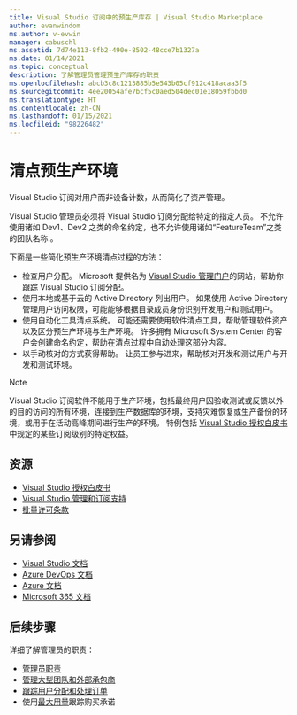 ```yaml
---
title: Visual Studio 订阅中的预生产库存 | Visual Studio Marketplace
author: evanwindom
ms.author: v-evwin
manager: cabuschl
ms.assetid: 7d74e113-8fb2-490e-8502-48cce7b1327a
ms.date: 01/14/2021
ms.topic: conceptual
description: 了解管理员管理预生产库存的职责
ms.openlocfilehash: abcb3c8c1213885b5e543b05cf912c418acaa3f5
ms.sourcegitcommit: 4ee20054afe7bcf5c0aed504dec01e18059fbbd0
ms.translationtype: HT
ms.contentlocale: zh-CN
ms.lasthandoff: 01/15/2021
ms.locfileid: "98226482"
---
```

# <a name="inventory-of-pre-production-environment"></a>清点预生产环境
Visual Studio 订阅对用户而非设备计数，从而简化了资产管理。

Visual Studio 管理员必须将 Visual Studio 订阅分配给特定的指定人员。 不允许使用诸如 Dev1、Dev2 之类的命名约定，也不允许使用诸如“FeatureTeam”之类的团队名称  。

下面是一些简化预生产环境清点过程的方法：
- 检查用户分配。 Microsoft 提供名为 [Visual Studio 管理门户](https://manage.visualstudio.com/)的网站，帮助你跟踪 Visual Studio 订阅分配。
- 使用本地或基于云的 Active Directory 列出用户。 如果使用 Active Directory 管理用户访问权限，可能能够根据目录成员身份识别开发用户和测试用户。
- 使用自动化工具清点系统。 可能还需要使用软件清点工具，帮助管理软件资产以及区分预生产环境与生产环境。 许多拥有 Microsoft System Center 的客户会创建命名约定，帮助在清点过程中自动处理这部分内容。
- 以手动核对的方式获得帮助。 让员工参与进来，帮助核对开发和测试用户与开发和测试环境。

> [!NOTE]
> Visual Studio 订阅软件不能用于生产环境，包括最终用户因验收测试或反馈以外的目的访问的所有环境，连接到生产数据库的环境，支持灾难恢复或生产备份的环境，或用于在活动高峰期间进行生产的环境。 特例包括 [Visual Studio 授权白皮书](https://aka.ms/vslicensing)中规定的某些订阅级别的特定权益。  

## <a name="resources"></a>资源
- [Visual Studio 授权白皮书](https://visualstudio.microsoft.com/wp-content/uploads/2019/06/Visual-Studio-Licensing-Whitepaper-May-2019.pdf)
- [Visual Studio 管理和订阅支持](https://visualstudio.microsoft.com/support/support-overview-vs)
- [批量许可条款](https://www.microsoft.com/licensing/product-licensing/products.aspx)

## <a name="see-also"></a>另请参阅
- [Visual Studio 文档](/visualstudio/)
- [Azure DevOps 文档](/azure/devops/)
- [Azure 文档](/azure/)
- [Microsoft 365 文档](/microsoft-365/)

## <a name="next-steps"></a>后续步骤
详细了解管理员的职责：
- [管理员职责](admin-responsibilities.md)
- [管理大型团队和外部承包商](manage-teams.md)
- [跟踪用户分配和处理订单](assignments-orders.md)
- 使用[最大用量](maximum-usage.md)跟踪购买承诺
